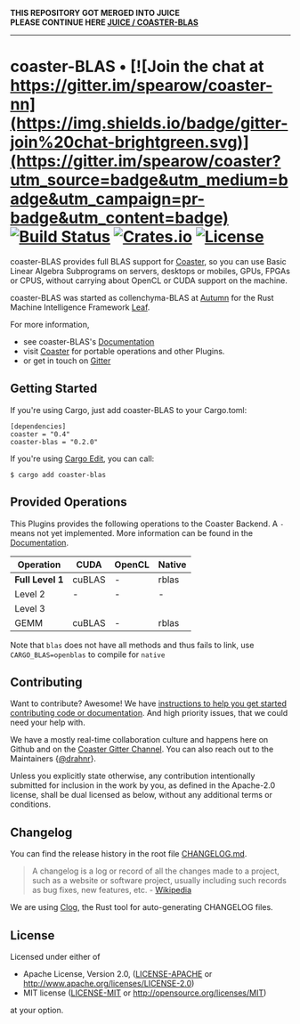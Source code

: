 
**THIS REPOSITORY GOT MERGED INTO JUICE**  
**PLEASE CONTINUE HERE [JUICE / COASTER-BLAS](https://github.com/spearow/juice/tree/master/coaster-blas/README.md)**

---

# coaster-BLAS • [![Join the chat at https://gitter.im/spearow/coaster-nn](https://img.shields.io/badge/gitter-join%20chat-brightgreen.svg)](https://gitter.im/spearow/coaster?utm_source=badge&utm_medium=badge&utm_campaign=pr-badge&utm_content=badge) [![Build Status](https://ci.spearow.io/api/v1/teams/spearow/pipelines/juice/jobs/test-coaster-blas/badge)](https://ci.spearow.io/teams/spearow/pipelines/juice) [![Crates.io](https://img.shields.io/crates/v/coaster-blas.svg)](https://crates.io/crates/coaster-nn) [![License](https://img.shields.io/crates/l/coaster-blas.svg)](#license)

coaster-BLAS provides full BLAS support for [Coaster][coaster],
so you can use Basic Linear Algebra Subprograms on servers, desktops or mobiles,
GPUs, FPGAs or CPUS, without carrying about OpenCL or CUDA support on the
machine.

coaster-BLAS was started as collenchyma-BLAS at [Autumn][autumn] for the Rust Machine Intelligence
Framework [Leaf][leaf].

For more information,

* see coaster-BLAS's [Documentation](https://spearow.github.io/coaster-blas)
* visit [Coaster][coaster] for portable operations and other Plugins.
* or get in touch on [Gitter][gitter-coaster]

[coaster]: https://github.com/spearow/coaster
[autumn]: http://autumnai.com
[leaf]: https://github.com/spearow/leaf

## Getting Started

If you're using Cargo, just add coaster-BLAS to your Cargo.toml:

    [dependencies]
    coaster = "0.4"
    coaster-blas = "0.2.0"

If you're using [Cargo Edit][cargo-edit], you can call:

    $ cargo add coaster-blas

[cargo-edit]: https://github.com/killercup/cargo-edit

## Provided Operations

This Plugins provides the following operations to the Coaster Backend.
A `-` means not yet implemented.
More information can be found in the [Documentation][docs-ops].

| Operation            | CUDA       | OpenCL    | Native    |
|---                   |---         |---        |---        |
| **Full Level 1**     | cuBLAS     | -         | rblas     |
| Level 2              | -          | -         | -         |
| Level 3              |            |           |           |
| GEMM                 | cuBLAS     | -         | rblas     |


[docs-ops]: https://spearow.github.io/coaster-blas/coaster_blas/plugin/trait.IBlas.html

Note that `blas` does not have all methods and thus fails to link, use `CARGO_BLAS=openblas` to compile for `native`

## Contributing

Want to contribute? Awesome! We have
[instructions to help you get started contributing code or documentation][contributing].
And high priority issues, that we could need your help with.

We have a mostly real-time collaboration culture and happens here on Github and
on the [Coaster Gitter Channel][gitter-coaster].
You can also reach out to the Maintainers
{[@drahnr][drahnr]}.

Unless you explicitly state otherwise, any contribution intentionally
submitted for inclusion in the work by you, as defined in the Apache-2.0
license, shall be dual licensed as below, without any additional terms or
conditions.

[contributing]: CONTRIBUTING.md
[gitter-coaster]: https://gitter.im/spearow/coaster
[drahnr]: https://github.com/drahnr

## Changelog

You can find the release history in the root file [CHANGELOG.md][changelog].

> A changelog is a log or record of all the changes made to a project, such as a website or software project, usually including such records as bug fixes, new features, etc. - [Wikipedia][changelog-quote]

We are using [Clog][clog], the Rust tool for auto-generating CHANGELOG files.

[changelog]: CHANGELOG.md
[changelog-quote]: https://en.wikipedia.org/wiki/Changelog
[Clog]: https://github.com/clog-tool/clog-cli

## License

Licensed under either of

 * Apache License, Version 2.0, ([LICENSE-APACHE](LICENSE-APACHE) or http://www.apache.org/licenses/LICENSE-2.0)
 * MIT license ([LICENSE-MIT](LICENSE-MIT) or http://opensource.org/licenses/MIT)

at your option.
